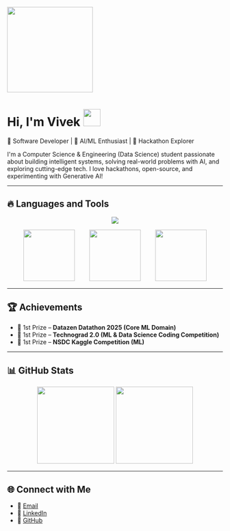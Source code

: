 <p align="left">
  <img src="https://media.giphy.com/media/qgQUggAC3Pfv687qPC/giphy.gif" width="200"/>
</p>

# Hi, I'm Vivek <img src="https://media.giphy.com/media/hvRJCLFzcasrR4ia7z/giphy.gif" width="40">  

🚀 Software Developer | 🤖 AI/ML Enthusiast | 🎯 Hackathon Explorer  

I'm a Computer Science & Engineering (Data Science) student passionate about building intelligent systems, solving real-world problems with AI, and exploring cutting-edge tech. I love hackathons, open-source, and experimenting with Generative AI!  

---

## 🔥 Languages and Tools  

<p align="center">  
  <img src="https://skillicons.dev/icons?i=python,java,js,react,fastapi,flask,pytorch,tensorflow,mongodb,postgresql,docker,git,github,linux" />  
</p>  

<p align="center">  
  <img src="https://upload.wikimedia.org/wikipedia/commons/d/de/AirflowLogo.png" width="120" style="margin: 0 15px;"/>  
  <img src="https://upload.wikimedia.org/wikipedia/commons/3/3f/LangChain_logo.png" width="120" style="margin: 0 15px;"/>  
  <img src="https://upload.wikimedia.org/wikipedia/commons/f/f3/Apache_Spark_logo.svg" width="120" style="margin: 0 15px;"/>  
</p>  

---

## 🏆 Achievements  
- 🥇 1st Prize – **Datazen Datathon 2025 (Core ML Domain)**  
- 🥇 1st Prize – **Technograd 2.0 (ML & Data Science Coding Competition)**  
- 🥇 1st Prize – **NSDC Kaggle Competition (ML)**  

---

## 📊 GitHub Stats  

<p align="center">
  <img src="https://github-readme-stats.vercel.app/api?username=VivekNair2&show_icons=true&theme=tokyonight" height="180" />
  <img src="https://github-readme-stats.vercel.app/api/top-langs/?username=VivekNair2&layout=compact&theme=tokyonight" height="180" />
</p>  

---

## 🌐 Connect with Me  
- 📧 [Email](mailto:vivekh2004@gmail.com)  
- 💼 [LinkedIn](https://linkedin.com/in/vivek-nair-a7257328a)  
- 🐙 [GitHub](https://github.com/VivekNair2)  
